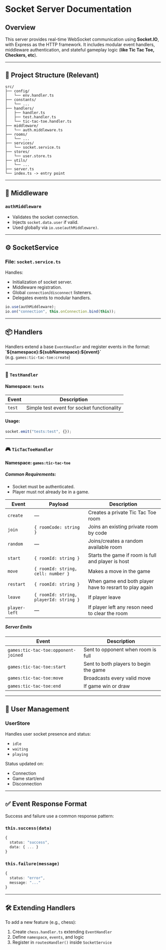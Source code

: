 # Socket Server Documentation

## Overview

This server provides real-time WebSocket communication using **Socket.IO**, with Express as the HTTP framework. It includes modular event handlers, middleware authentication, and stateful gameplay logic (**like Tic Tac Toe, Checkers, etc**).

---

## 📁 Project Structure (Relevant)

```
src/
├── config/
│   └── env.handler.ts
├── constants/
│   └── ...
├── handlers/
│   ├── handler.ts
│   ├── test.handler.ts
│   └── tic-tac-toe.handler.ts
├── middleware/
│   └── auth.middleware.ts
├── rooms/
│   └── ...
├── services/
│   └── socket.service.ts
├── stores/
│   └── user.store.ts
├── utils/
│   └── ...
├── server.ts
└── index.ts -> entry point

```

---

## 🧩 Middleware

### `authMiddleware`

- Validates the socket connection.
- Injects `socket.data.user` if valid.
- Used globally via `io.use(authMiddleware)`.

---

## ⚙️ SocketService

### File: `socket.service.ts`

Handles:

- Initialization of socket server.
- Middleware registration.
- Global `connection`/`disconnect` listeners.
- Delegates events to modular handlers.

```ts
io.use(authMiddleware);
io.on("connection", this.onConnection.bind(this));
```

---

## 📦 Handlers

Handlers extend a base `EventHandler` and register events in the format:  
**\`\${namespace}:\${subNamespace}:\${event}\`**  
(e.g. `games:tic-tac-toe:create`)

---

### 🔧 `TestHandler`

#### Namespace: `tests`

| Event  | Description                                |
| ------ | ------------------------------------------ |
| `test` | Simple test event for socket functionality |

#### Usage:

```ts
socket.emit("tests:test", {});
```

---

### 🎮 `TicTacToeHandler`

#### Namespace: `games:tic-tac-toe`

##### Common Requirements:

- Socket must be authenticated.
- Player must not already be in a game.

| Event         | Payload                                | Description                                             |
| ------------- | -------------------------------------- | ------------------------------------------------------- |
| `create`      | —                                      | Creates a private Tic Tac Toe room                      |
| `join`        | `{ roomCode: string }`                 | Joins an existing private room by code                  |
| `random`      | —                                      | Joins/creates a random available room                   |
| `start`       | `{ roomId: string }`                   | Starts the game if room is full and player is host      |
| `move`        | `{ roomId: string, cell: number }`     | Makes a move in the game                                |
| `restart`     | `{ roomId: string }`                   | When game end both player have to resrart to play again |
| `leave`       | `{ roomId: string, playerId: string }` | If player leave                                         |
| `player-left` | —                                      | If player left any reson need to clear the room         |

##### Server Emits

| Event                               | Description                            |
| ----------------------------------- | -------------------------------------- |
| `games:tic-tac-toe:opponent-joined` | Sent to opponent when room is full     |
| `games:tic-tac-toe:start`           | Sent to both players to begin the game |
| `games:tic-tac-toe:move`            | Broadcasts every valid move            |
| `games:tic-tac-toe:end`             | If game win or draw                    |

---

## 🧠 User Management

### UserStore

Handles user socket presence and status:

- `idle`
- `waiting`
- `playing`

Status updated on:

- Connection
- Game start/end
- Disconnection

---

## ✅ Event Response Format

Success and failure use a common response pattern:

### `this.success(data)`

```ts
{
  status: "success",
  data: { ... }
}
```

### `this.failure(message)`

```ts
{
  status: "error",
  message: "..."
}
```

---

## 🛠️ Extending Handlers

To add a new feature (e.g., chess):

1. Create `chess.handler.ts` extending `EventHandler`
2. Define `namespace`, `events`, and logic
3. Register in `routesHandler()` inside `SocketService`

